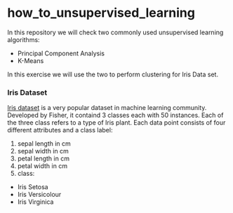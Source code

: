 # how_to_unsupervised_learning

In this repository we will check two commonly used unsupervised learning algorithms:
* Principal Component Analysis
* K-Means

In this exercise we will use the two to perform clustering for Iris Data set.

### Iris Dataset

[Iris dataset](https://archive.ics.uci.edu/ml/datasets/iris) is a very popular dataset in machine learning community. Developed by Fisher, it containd 3 classes each with 50 instances. Each of the three class refers to a type of Iris plant. Each data point consists of four different attributes and a class label:

1. sepal length in cm
2. sepal width in cm
3. petal length in cm
4. petal width in cm
5. class:
 * Iris Setosa
 * Iris Versicolour
 * Iris Virginica
